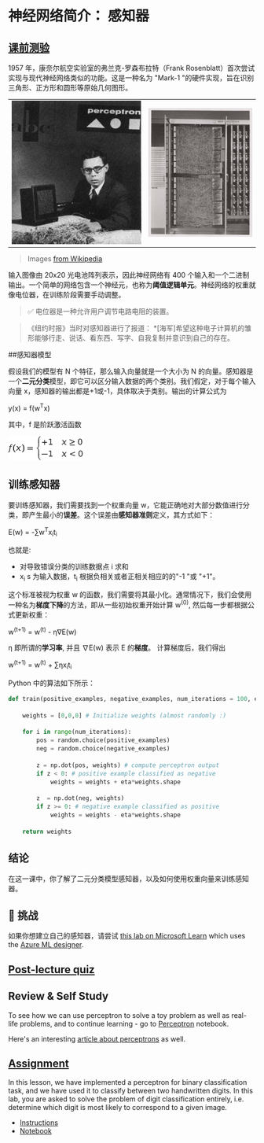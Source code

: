 # 神经网络简介： 感知器

## [课前测验](https://red-field-0a6ddfd03.1.azurestaticapps.net/quiz/103)

1957 年，康奈尔航空实验室的弗兰克-罗森布拉特（Frank Rosenblatt）首次尝试实现与现代神经网络类似的功能。这是一种名为 "Mark-1 "的硬件实现，旨在识别三角形、正方形和圆形等原始几何图形。

|      |      |
|--------------|-----------|
|<img src='images/Rosenblatt-wikipedia.jpg' alt='Frank Rosenblatt'/> | <img src='images/Mark_I_perceptron_wikipedia.jpg' alt='The Mark 1 Perceptron' />|

> Images [from Wikipedia](https://en.wikipedia.org/wiki/Perceptron)

输入图像由 20x20 光电池阵列表示，因此神经网络有 400 个输入和一个二进制输出。一个简单的网络包含一个神经元，也称为**阈值逻辑单元**。神经网络的权重就像电位器，在训练阶段需要手动调整。

> ✅ 电位器是一种允许用户调节电路电阻的装置。

> 《纽约时报》当时对感知器进行了报道： *[海军]希望这种电子计算机的雏形能够行走、说话、看东西、写字、自我复制并意识到自己的存在。

##感知器模型

假设我们的模型有 N 个特征，那么输入向量就是一个大小为 N 的向量。感知器是一个**二元分类**模型，即它可以区分输入数据的两个类别。我们假定，对于每个输入向量 x，感知器的输出都是+1或-1，具体取决于类别。输出的计算公式为

y(x) = f(w<sup>T</sup>x)

其中，f 是阶跃激活函数

<!-- img src="http://www.sciweavers.org/tex2img.php?eq=f%28x%29%20%3D%20%5Cbegin%7Bcases%7D%0A%20%20%20%20%20%20%20%20%20%2B1%20%26%20x%20%5Cgeq%200%20%5C%5C%0A%20%20%20%20%20%20%20%20%20-1%20%26%20x%20%3C%200%0A%20%20%20%20%20%20%20%5Cend%7Bcases%7D%20%5C%5C%0A&bc=White&fc=Black&im=jpg&fs=12&ff=arev&edit=0" align="center" border="0" alt="f(x) = \begin{cases} +1 & x \geq 0 \\ -1 & x < 0 \end{cases} \\" width="154" height="50" / -->
<img src="images/activation-func.png"/>

## 训练感知器

要训练感知器，我们需要找到一个权重向量 w，它能正确地对大部分数值进行分类，即产生最小的**误差**。这个误差由**感知器准则**定义，其方式如下：

E(w) = -&sum;w<sup>T</sup>x<sub>i</sub>t<sub>i</sub>

也就是:

* 对导致错误分类的训练数据点 i 求和
* x<sub>i</sub> s 为输入数据，t<sub>i</sub> 根据负相关或者正相关相应的的"-1 "或 "+1"。

这个标准被视为权重 w 的函数，我们需要将其最小化。通常情况下，我们会使用一种名为**梯度下降**的方法，即从一些初始权重开始计算 w<sup>(0)</sup>, 然后每一步都根据公式更新权重：

w<sup>(t+1)</sup> = w<sup>(t)</sup> - &eta;&nabla;E(w)

 &eta; 即所谓的**学习率**, 并且 &nabla;E(w) 表示 E 的**梯度**。 计算梯度后，我们得出

w<sup>(t+1)</sup> = w<sup>(t)</sup> + &sum;&eta;x<sub>i</sub>t<sub>i</sub>

Python 中的算法如下所示：

```python
def train(positive_examples, negative_examples, num_iterations = 100, eta = 1):

    weights = [0,0,0] # Initialize weights (almost randomly :)
        
    for i in range(num_iterations):
        pos = random.choice(positive_examples)
        neg = random.choice(negative_examples)

        z = np.dot(pos, weights) # compute perceptron output
        if z < 0: # positive example classified as negative
            weights = weights + eta*weights.shape

        z  = np.dot(neg, weights)
        if z >= 0: # negative example classified as positive
            weights = weights - eta*weights.shape

    return weights
```

## 结论

在这一课中，你了解了二元分类模型感知器，以及如何使用权重向量来训练感知器。

## 🚀 挑战

如果你想建立自己的感知器，请尝试 [this lab on Microsoft Learn](https://docs.microsoft.com/en-us/azure/machine-learning/component-reference/two-class-averaged-perceptron?WT.mc_id=academic-77998-cacaste) which uses the [Azure ML designer](https://docs.microsoft.com/en-us/azure/machine-learning/concept-designer?WT.mc_id=academic-77998-cacaste).

## [Post-lecture quiz](https://red-field-0a6ddfd03.1.azurestaticapps.net/quiz/203)

## Review & Self Study

To see how we can use perceptron to solve a toy problem as well as real-life problems, and to continue learning - go to [Perceptron](Perceptron.ipynb) notebook.

Here's an interesting [article about perceptrons](https://towardsdatascience.com/what-is-a-perceptron-basics-of-neural-networks-c4cfea20c590
) as well.

## [Assignment](lab/README.md)

In this lesson, we have implemented a perceptron for binary classification task, and we have used it to classify between two handwritten digits. In this lab, you are asked to solve the problem of digit classification entirely, i.e. determine which digit is most likely to correspond to a given image.

* [Instructions](lab/README.md)
* [Notebook](lab/PerceptronMultiClass.ipynb)
